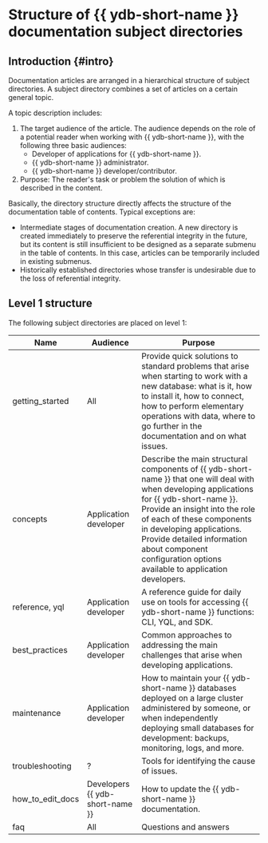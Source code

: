 # Structure of {{ ydb-short-name }} documentation subject directories

## Introduction {#intro}

Documentation articles are arranged in a hierarchical structure of subject directories. A subject directory combines a set of articles on a certain general topic.

A topic description includes:

1. The target audience of the article. The audience depends on the role of a potential reader when working with {{ ydb-short-name }}, with the following three basic audiences:
   * Developer of applications for {{ ydb-short-name }}.
   * {{ ydb-short-name }} administrator.
   * {{ ydb-short-name }} developer/contributor.
2. Purpose: The reader's task or problem the solution of which is described in the content.

Basically, the directory structure directly affects the structure of the documentation table of contents. Typical exceptions are:

* Intermediate stages of documentation creation. A new directory is created immediately to preserve the referential integrity in the future, but its content is still insufficient to be designed as a separate submenu in the table of contents. In this case, articles can be temporarily included in existing submenus.
* Historically established directories whose transfer is undesirable due to the loss of referential integrity.

## Level 1 structure

The following subject directories are placed on level 1:

| Name | Audience | Purpose |
| --- | ---------- | ---------- |
| getting_started | All | Provide quick solutions to standard problems that arise when starting to work with a new database: what is it, how to install it, how to connect, how to perform elementary operations with data, where to go further in the documentation and on what issues. |
| concepts | Application developer | Describe the main structural components of {{ ydb-short-name }} that one will deal with when developing applications for {{ ydb-short-name }}. Provide an insight into the role of each of these components in developing applications. Provide detailed information about component configuration options available to application developers. |
| reference, yql | Application developer | A reference guide for daily use on tools for accessing {{ ydb-short-name }} functions: CLI, YQL, and SDK. |
| best_practices | Application developer | Common approaches to addressing the main challenges that arise when developing applications. |
| maintenance | Application developer | How to maintain your {{ ydb-short-name }} databases deployed on a large cluster administered by someone, or when independently deploying small databases for development: backups, monitoring, logs, and more. |
| troubleshooting | ? | Tools for identifying the cause of issues. |
| how_to_edit_docs | Developers {{ ydb-short-name }} | How to update the {{ ydb-short-name }} documentation. |
| faq | All | Questions and answers |